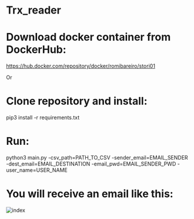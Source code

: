 # Trx_reader

# Download docker container from DockerHub:
https://hub.docker.com/repository/docker/romibareiro/stori01

Or

# Clone repository and install:
pip3 install -r requirements.txt

# Run:
python3  main.py -csv_path=PATH_TO_CSV -sender_email=EMAIL_SENDER -dest_email=EMAIL_DESTINATION -email_pwd=EMAIL_SENDER_PWD -user_name=USER_NAME

# You will receive an email like this: 


![index](https://user-images.githubusercontent.com/100946603/189212924-1cd51e00-cfa7-4c53-8ebd-18bd6328c7e8.jpeg)
